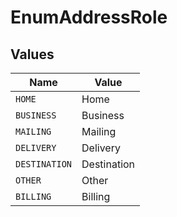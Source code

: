 # EnumAddressRole


## Values

| Name          | Value         |
| ------------- | ------------- |
| `HOME`        | Home          |
| `BUSINESS`    | Business      |
| `MAILING`     | Mailing       |
| `DELIVERY`    | Delivery      |
| `DESTINATION` | Destination   |
| `OTHER`       | Other         |
| `BILLING`     | Billing       |